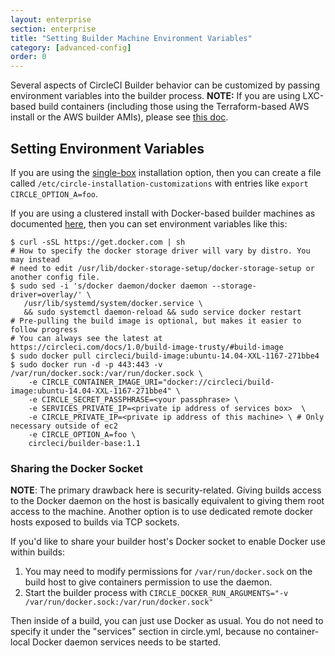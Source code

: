 ```yaml
---
layout: enterprise
section: enterprise
title: "Setting Builder Machine Environment Variables"
category: [advanced-config]
order: 0
---
```


Several aspects of CircleCI Builder behavior can be customized by passing
environment variables into the builder process. **NOTE:** If you are using
LXC-based build containers (including those using the Terraform-based AWS
install or the AWS builder AMIs), please see [this doc]({{site.baseurl}}/enterprise/config/).

## Setting Environment Variables

If you are using the [single-box]({{site.baseurl}}/enterprise/single-box/) installation
option, then you can create a file called `/etc/circle-installation-customizations`
with entries like `export CIRCLE_OPTION_A=foo`.

If you are using a clustered install with Docker-based builder machines as documented
[here]({{site.baseurl}}/enterprise/docker-install/), then you can set environment
variables like this:

```
$ curl -sSL https://get.docker.com | sh
# How to specify the docker storage driver will vary by distro. You may instead
# need to edit /usr/lib/docker-storage-setup/docker-storage-setup or another config file.
$ sudo sed -i 's/docker daemon/docker daemon --storage-driver=overlay/' \
   /usr/lib/systemd/system/docker.service \
   && sudo systemctl daemon-reload && sudo service docker restart
# Pre-pulling the build image is optional, but makes it easier to follow progress
# You can always see the latest at https://circleci.com/docs/1.0/build-image-trusty/#build-image
$ sudo docker pull circleci/build-image:ubuntu-14.04-XXL-1167-271bbe4
$ sudo docker run -d -p 443:443 -v /var/run/docker.sock:/var/run/docker.sock \
    -e CIRCLE_CONTAINER_IMAGE_URI="docker://circleci/build-image:ubuntu-14.04-XXL-1167-271bbe4" \
    -e CIRCLE_SECRET_PASSPHRASE=<your passphrase> \
    -e SERVICES_PRIVATE_IP=<private ip address of services box>  \
    -e CIRCLE_PRIVATE_IP=<private ip address of this machine> \ # Only necessary outside of ec2
    -e CIRCLE_OPTION_A=foo \
    circleci/builder-base:1.1
```

### Sharing the Docker Socket

**NOTE**: The primary drawback here is security-related. Giving builds access to the Docker daemon on the host is basically equivalent to giving them root access to the machine. Another option is to use dedicated remote docker hosts exposed to builds via TCP sockets.

If you'd like to share your builder host's Docker socket to enable Docker use within builds:

1. You may need to modify permissions for `/var/run/docker.sock` on the build host to give containers permission to use the daemon.
2. Start the builder process with `CIRCLE_DOCKER_RUN_ARGUMENTS="-v /var/run/docker.sock:/var/run/docker.sock"`

Then inside of a build, you can just use Docker as usual. You do not need to specify it under the "services" section in circle.yml,
because no container-local Docker daemon services needs to be started.
